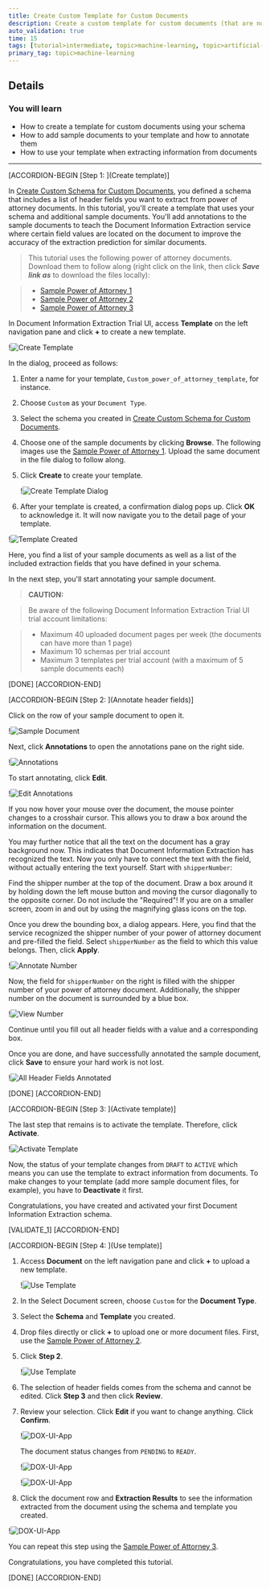 ```yaml
---
title: Create Custom Template for Custom Documents
description: Create a custom template for custom documents (that are not supported out of the box) to extract information from similar documents using the Document Information Extraction service.
auto_validation: true
time: 15
tags: [tutorial>intermediate, topic>machine-learning, topic>artificial-intelligence, topic>cloud, topic>user-interface, software-product>sap-business-technology-platform, software-product>sap-ai-business-services, software-product>document-information-extraction]
primary_tag: topic>machine-learning
---
```


## Details
### You will learn
  - How to create a template for custom documents using your schema
  - How to add sample documents to your template and how to annotate them
  - How to use your template when extracting information from documents

---

[ACCORDION-BEGIN [Step 1: ](Create template)]

In [Create Custom Schema for Custom Documents](cp-aibus-dox-ui-schema-custom), you defined a schema that includes a list of header fields you want to extract from power of attorney documents. In this tutorial, you'll create a template that uses your schema and additional sample documents. You'll add annotations to the sample documents to teach the Document Information Extraction service where certain field values are located on the document to improve the accuracy of the extraction prediction for similar documents.

>This tutorial uses the following power of attorney documents. Download them to follow along (right click on the link, then click ***Save link as*** to download the files locally):

> - [Sample Power of Attorney 1](https://github.com/SAPDocuments/Tutorials/raw/master/tutorials/cp-aibus-dox-ui-template-custom/data/sample-power_of_attorney-1.pdf)
> - [Sample Power of Attorney 2](https://github.com/SAPDocuments/Tutorials/raw/master/tutorials/cp-aibus-dox-ui-template-custom/data/sample-power_of_attorney-2.pdf)
> - [Sample Power of Attorney 3](https://github.com/SAPDocuments/Tutorials/raw/master/tutorials/cp-aibus-dox-ui-template-custom/data/sample-power_of_attorney-3.pdf)

In Document Information Extraction Trial UI, access **Template** on the left navigation pane and click **+** to create a new template.

!![Create Template](png-files/access-template.png)

In the dialog, proceed as follows:

1. Enter a name for your template, `Custom_power_of_attorney_template`, for instance.

2. Choose `Custom` as your `Document Type`.

3. Select the schema you created in [Create Custom Schema for Custom Documents](cp-aibus-dox-ui-schema-custom).

4. Choose one of the sample documents by clicking **Browse**. The following images use the [Sample Power of Attorney 1](https://github.com/SAPDocuments/Tutorials/raw/master/tutorials/cp-aibus-dox-ui-template-custom/data/sample-power_of_attorney-1.pdf). Upload the same document in the file dialog to follow along.

5. Click **Create** to create your template.

    !![Create Template Dialog](png-files/create-template.png)

6. After your template is created, a confirmation dialog pops up. Click **OK** to acknowledge it. It will now navigate you to the detail page of your template.

!![Template Created](png-files/template-created-dialog.png)

Here, you find a list of your sample documents as well as a list of the included extraction fields that you have defined in your schema.

In the next step, you'll start annotating your sample document.

>**CAUTION:**

>Be aware of the following Document Information Extraction Trial UI trial account limitations:​

>- Maximum 40 uploaded document pages per week​ (the documents can have more than 1 page)​
>- Maximum 10 schemas per trial account
>- Maximum 3 templates per trial account (with a maximum of 5 sample documents each)

[DONE]
[ACCORDION-END]


[ACCORDION-BEGIN [Step 2: ](Annotate header fields)]

Click on the row of your sample document to open it.

!![Sample Document](png-files/access-sample-document.png)

Next, click **Annotations** to open the annotations pane on the right side.

!![Annotations](png-files/sample-document-annotations.png)

To start annotating, click **Edit**.

!![Edit Annotations](png-files/edit-sample-document-annotations.png)

If you now hover your mouse over the document, the mouse pointer changes to a crosshair cursor. This allows you to draw a box around the information on the document.

You may further notice that all the text on the document has a gray background now. This indicates that Document Information Extraction has recognized the text. Now you only have to connect the text with the field, without actually entering the text yourself. Start with `shipperNumber`:

Find the shipper number at the top of the document. Draw a box around it by holding down the left mouse button and moving the cursor diagonally to the opposite corner. Do not include the "Required"! If you are on a smaller screen, zoom in and out by using the magnifying glass icons on the top.

Once you drew the bounding box, a dialog appears. Here, you find that the service recognized the shipper number of your power of attorney document and pre-filled the field. Select `shipperNumber` as the field to which this value belongs. Then, click **Apply**.

!![Annotate Number](png-files/annotate-number.png)

Now, the field for `shipperNumber` on the right is filled with the shipper number of your power of attorney document. Additionally, the shipper number on the document is surrounded by a blue box.

!![View Number](png-files/annotated-number.png)

Continue until you fill out all header fields with a value and a corresponding box.

Once you are done, and have successfully annotated the sample document, click **Save** to ensure your hard work is not lost.

!![All Header Fields Annotated](png-files/all-header-fields-annotations.png)

[DONE]
[ACCORDION-END]


[ACCORDION-BEGIN [Step 3: ](Activate template)]

The last step that remains is to activate the template. Therefore, click **Activate**.

!![Activate Template](png-files/activate-template.png)

Now, the status of your template changes from `DRAFT` to `ACTIVE` which means you can use the template to extract information from documents. To make changes to your template (add more sample document files, for example), you have to **Deactivate** it first.

Congratulations, you have created and activated your first Document Information Extraction schema.

[VALIDATE_1]
[ACCORDION-END]


[ACCORDION-BEGIN [Step 4: ](Use template)]

1.  Access **Document** on the left navigation pane and click **+** to upload a new template.

    !![Use Template](png-files/access-document.png)

2. In the Select Document screen, choose `Custom` for the **Document Type**.

3. Select the **Schema** and **Template** you created.

4. Drop files directly or click **+** to upload one or more document files. First, use the [Sample Power of Attorney 2](https://github.com/SAPDocuments/Tutorials/raw/master/tutorials/cp-aibus-dox-ui-template-custom/data/sample-power_of_attorney-2.pdf).

5. Click **Step 2**.

    !![Use Template](png-files/step-1.png)

6. The selection of header fields comes from the schema and cannot be edited. Click **Step 3** and then click **Review**.

7. Review your selection. Click **Edit** if you want to change anything. Click **Confirm**.

    !![DOX-UI-App](png-files/review.png)

    The document status changes from `PENDING` to `READY`.

    !![DOX-UI-App](png-files/pending.png)


    !![DOX-UI-App](png-files/ready.png)

8. Click the document row and **Extraction Results** to see the information extracted from the document using the schema and template you created.

!![DOX-UI-App](png-files/results.png)

You can repeat this step using the [Sample Power of Attorney 3](https://github.com/SAPDocuments/Tutorials/raw/master/tutorials/cp-aibus-dox-ui-template-custom/data/sample-power_of_attorney-3.pdf).

Congratulations, you have completed this tutorial.

[DONE]
[ACCORDION-END]

